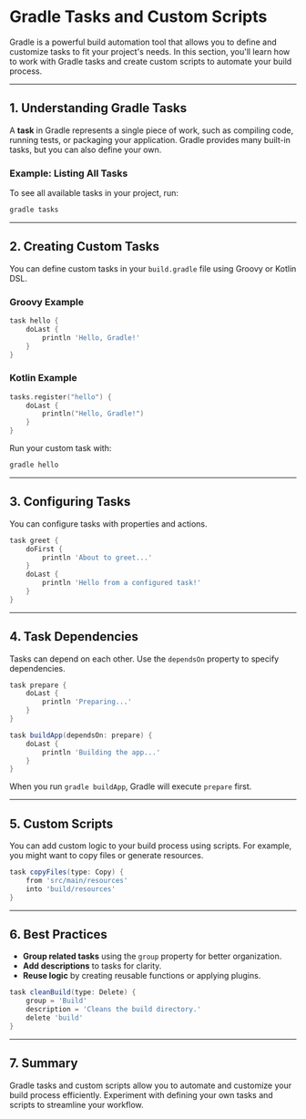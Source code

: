 # Gradle Tasks and Custom Scripts

Gradle is a powerful build automation tool that allows you to define and customize tasks to fit your project's needs. In this section, you'll learn how to work with Gradle tasks and create custom scripts to automate your build process.

---

## 1. Understanding Gradle Tasks

A **task** in Gradle represents a single piece of work, such as compiling code, running tests, or packaging your application. Gradle provides many built-in tasks, but you can also define your own.

### Example: Listing All Tasks

To see all available tasks in your project, run:

```sh
gradle tasks
```

---

## 2. Creating Custom Tasks

You can define custom tasks in your `build.gradle` file using Groovy or Kotlin DSL.

### Groovy Example

```groovy
task hello {
    doLast {
        println 'Hello, Gradle!'
    }
}
```

### Kotlin Example

```kotlin
tasks.register("hello") {
    doLast {
        println("Hello, Gradle!")
    }
}
```

Run your custom task with:

```sh
gradle hello
```

---

## 3. Configuring Tasks

You can configure tasks with properties and actions.

```groovy
task greet {
    doFirst {
        println 'About to greet...'
    }
    doLast {
        println 'Hello from a configured task!'
    }
}
```

---

## 4. Task Dependencies

Tasks can depend on each other. Use the `dependsOn` property to specify dependencies.

```groovy
task prepare {
    doLast {
        println 'Preparing...'
    }
}

task buildApp(dependsOn: prepare) {
    doLast {
        println 'Building the app...'
    }
}
```

When you run `gradle buildApp`, Gradle will execute `prepare` first.

---

## 5. Custom Scripts

You can add custom logic to your build process using scripts. For example, you might want to copy files or generate resources.

```groovy
task copyFiles(type: Copy) {
    from 'src/main/resources'
    into 'build/resources'
}
```

---

## 6. Best Practices

- **Group related tasks** using the `group` property for better organization.
- **Add descriptions** to tasks for clarity.
- **Reuse logic** by creating reusable functions or applying plugins.

```groovy
task cleanBuild(type: Delete) {
    group = 'Build'
    description = 'Cleans the build directory.'
    delete 'build'
}
```

---

## 7. Summary

Gradle tasks and custom scripts allow you to automate and customize your build process efficiently. Experiment with defining your own tasks and scripts to streamline your workflow.

